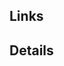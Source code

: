 <!--
Thank you for submitting a Pull Request.

This code is leveraged to monitor critical services. Please consider the following:
* Tests are required.
* Performance matters.
* Features that are specific to just your app are unlikely to make it in.
* Where applicable, a CHANGELOG entry has been included.
* For new integration packages, follow the [Writing a New Integration
  Package](https://github.com/Easypay/go-agent/wiki/Writing-a-New-Integration-Package)
  checklist.

-->

## Links

<!--
Any relevant links that will help reviewers.
-->

## Details

<!--
In-depth description of changes, other technical notes, etc.
-->
